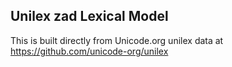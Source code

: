 Unilex zad Lexical Model
----------------------

This is built directly from Unicode.org unilex data at
https://github.com/unicode-org/unilex

